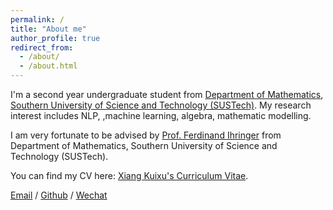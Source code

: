 ```yaml
---
permalink: /
title: "About me"
author_profile: true
redirect_from: 
  - /about/
  - /about.html
---
```


I'm a second year undergraduate student from [Department of Mathematics](https://math.sustech.edu.cn/), [Southern University of Science and Technology (SUSTech)](https://www.sustech.edu.cn/). My research interest includes NLP, ,machine learning, algebra, mathematic modelling.

I am very fortunate to be advised by [Prof. Ferdinand Ihringer](https://math.ihringer.org/) from Department of Mathematics, Southern University of Science and Technology (SUSTech).

You can find my CV here: [Xiang Kuixu's Curriculum Vitae](https://github.com/QUINCY-XIANG/quincyxiang.github.io/blob/master/assets/CV.pdf).

[Email](12310421@mail.susteh.edu.cn) / [Github](https://github.com/QUINCY-XIANG) / [Wechat](../images/wechat.jpg) 
